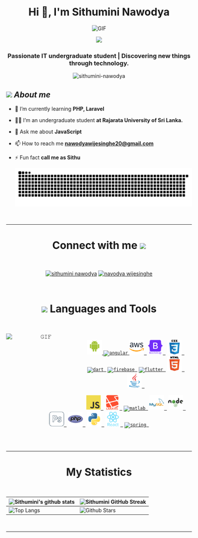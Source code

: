 <h1 align="center">Hi 👋, I'm Sithumini Nawodya</h1>
<p align="center">
<img alt="GIF" src="https://github.com/arsentieva/arsentieva/blob/main/code.gif?raw=true" height="280" />
</p>
<p align="center">
  <a align="center" href="https://github.com/DenverCoder1/readme-typing-svg"><img src="https://readme-typing-svg.herokuapp.com?&font=IBM+Plex+Sans&color=purpal&size=25&lines=Welcome+to+my+GitHub+Profile!" /></a>
</p>
<h3 align="center">Passionate IT undergraduate student | Discovering new things through technology.</h3>

<p align="center"> <img src="https://komarev.com/ghpvc/?username=sithumini-nawodya&label=Profile%20views&color=0e75b6&style=flat" alt="sithumini-nawodya" /> </p>

## <img src="https://media.giphy.com/media/ObNTw8Uzwy6KQ/giphy.gif" width="30px">&nbsp;***About me*** 

- 🌱 I’m currently learning **PHP, Laravel**

- 🧑‍🎓 I’m an undergraduate student **at Rajarata University of Sri Lanka.**

- 💬 Ask me about **JavaScript**

- 📫 How to reach me **nawodyawijesinghe20@gmail.com**

- ⚡ Fun fact **call me as Sithu**

  <p align = "right">
	<img src = "https://github.com/7oSkaaa/7oSkaaa/blob/output/github-contribution-grid-snake.svg?" alt = "Snake Game"/>
</p>
<br>

---
 
<h1 align="center">Connect with me  <a target="_blank">
    <img src="https://github.com/JayantGoel001/JayantGoel001/blob/master/GIF/Handshake.gif" height="35px" style="max-width:100%; ">
  </a></h1>
  <br/>
  
<p align="center">
<a href="https://linkedin.com/in/sithumini nawodya" target="blank"><img align="center" src="https://img.shields.io/badge/linkedin-%230077B5.svg?&style=for-the-badge&logo=linkedin&logoColor=white" alt="sithumini nawodya" height="30" width="75" /></a>
<a href="https://fb.com/navodya wijesinghe" target="blank"><img align="center" src="https://img.shields.io/badge/facebook-%231877F2.svg?&style=for-the-badge&logo=facebook&logoColor=white" alt="navodya wijesinghe" height="30" width="75" /></a>
</p>
<br/>

<h1 align="center"> <img src = "https://media2.giphy.com/media/QssGEmpkyEOhBCb7e1/giphy.gif?cid=ecf05e47a0n3gi1bfqntqmob8g9aid1oyj2wr3ds3mg700bl&rid=giphy.gif" width = 32px> Languages and Tools</h2> <br/>
<p align="center">  <a target="_blank"><img align="left" height="200" width="200" margin-top="10px" alt="𝙶𝙸𝙵" src="https://github.com/JayantGoel001/JayantGoel001/blob/master/GIF/github.gif"></a>
<br/><a href="https://developer.android.com" target="_blank" rel="noreferrer"> <code><img src="https://raw.githubusercontent.com/devicons/devicon/master/icons/android/android-original-wordmark.svg" alt="android" width="40" height="40"/></code> </a> <a href="https://angular.io" target="_blank" rel="noreferrer"> <code><img src="https://angular.io/assets/images/logos/angular/angular.svg" alt="angular" width="40" height="40"/></code> </a> <a href="https://aws.amazon.com" target="_blank" rel="noreferrer"> <code><img src="https://raw.githubusercontent.com/devicons/devicon/master/icons/amazonwebservices/amazonwebservices-original-wordmark.svg" alt="aws" width="40" height="40"/> </a></code> <a href="https://getbootstrap.com" target="_blank" rel="noreferrer"> <code><img src="https://raw.githubusercontent.com/devicons/devicon/master/icons/bootstrap/bootstrap-plain-wordmark.svg" alt="bootstrap" width="40" height="40"/> </a></code> <a href="https://www.w3schools.com/css/" target="_blank" rel="noreferrer"> <code><img src="https://raw.githubusercontent.com/devicons/devicon/master/icons/css3/css3-original-wordmark.svg" alt="css3" width="40" height="40"/> </a></code> <a href="https://dart.dev" target="_blank" rel="noreferrer"> <code><img src="https://www.vectorlogo.zone/logos/dartlang/dartlang-icon.svg" alt="dart" width="40" height="40"/> </a></code> <a href="https://firebase.google.com/" target="_blank" rel="noreferrer"> <code><img src="https://www.vectorlogo.zone/logos/firebase/firebase-icon.svg" alt="firebase" width="40" height="40"/> </a></code> <a href="https://flutter.dev" target="_blank" rel="noreferrer"> <code><img src="https://www.vectorlogo.zone/logos/flutterio/flutterio-icon.svg" alt="flutter" width="40" height="40"/> </a></code> <a href="https://www.w3.org/html/" target="_blank" rel="noreferrer"> <code><img src="https://raw.githubusercontent.com/devicons/devicon/master/icons/html5/html5-original-wordmark.svg" alt="html5" width="40" height="40"/> </a></code> <a href="https://www.java.com" target="_blank" rel="noreferrer"> <code><img src="https://raw.githubusercontent.com/devicons/devicon/master/icons/java/java-original.svg" alt="java" width="40" height="40"/> </a></code> <br/> <br/>
<a href="https://developer.mozilla.org/en-US/docs/Web/JavaScript" target="_blank" rel="noreferrer"> <code><img src="https://raw.githubusercontent.com/devicons/devicon/master/icons/javascript/javascript-original.svg" alt="javascript" width="40" height="40"/> </a></code> <a href="https://laravel.com/" target="_blank" rel="noreferrer"> <code><img src="https://raw.githubusercontent.com/devicons/devicon/master/icons/laravel/laravel-plain-wordmark.svg" alt="laravel" width="40" height="40"/> </a></code> <a href="https://www.mathworks.com/" target="_blank" rel="noreferrer"> <code><img src="https://upload.wikimedia.org/wikipedia/commons/2/21/Matlab_Logo.png" alt="matlab" width="40" height="40"/> </a></code> <a href="https://www.mysql.com/" target="_blank" rel="noreferrer"> <code><img src="https://raw.githubusercontent.com/devicons/devicon/master/icons/mysql/mysql-original-wordmark.svg" alt="mysql" width="40" height="40"/> </a></code> <a href="https://nodejs.org" target="_blank" rel="noreferrer"> <code><img src="https://raw.githubusercontent.com/devicons/devicon/master/icons/nodejs/nodejs-original-wordmark.svg" alt="nodejs" width="40" height="40"/> </a></code> <a href="https://www.photoshop.com/en" target="_blank" rel="noreferrer"> <code><img src="https://raw.githubusercontent.com/devicons/devicon/master/icons/photoshop/photoshop-line.svg" alt="photoshop" width="40" height="40"/> </a></code> <a href="https://www.php.net" target="_blank" rel="noreferrer"> <code><img src="https://raw.githubusercontent.com/devicons/devicon/master/icons/php/php-original.svg" alt="php" width="40" height="40"/> </a></code> <a href="https://www.python.org" target="_blank" rel="noreferrer"> <code><img src="https://raw.githubusercontent.com/devicons/devicon/master/icons/python/python-original.svg" alt="python" width="40" height="40"/> </a></code> <a href="https://reactjs.org/" target="_blank" rel="noreferrer"> <code><img src="https://raw.githubusercontent.com/devicons/devicon/master/icons/react/react-original-wordmark.svg" alt="react" width="40" height="40"/> </a></code> <a href="https://spring.io/" target="_blank" rel="noreferrer"> <code><img src="https://www.vectorlogo.zone/logos/springio/springio-icon.svg" alt="spring" width="40" height="40"/> </a></code> </p>

<br>
<br>

---
<h1 align="center">My Statistics</h1>
<br>

| ![Sithumini's github stats](https://github-readme-stats.vercel.app/api?username=Sithumini-Nawodya&show_icons=true&theme=tokyonight) | ![Sithumini GitHub Streak](https://github-readme-streak-stats.herokuapp.com/?user=Sithumini-Nawodya&theme=tokyonight) |
| --- | --- |
| ![Top Langs](https://github-readme-stats.vercel.app/api/top-langs/?username=Sithumini-Nawodya&theme=tokyonight) | ![Github Stars](https://github-readme-stats.vercel.app/api?username=Sithumini-Nawodya&show_icons=true&locale=en&count_private=true&hide_rank=true&custom_title=My%20GitHub%20Stats&disable_animations=true&theme=tokyonight) |

<br>




---
